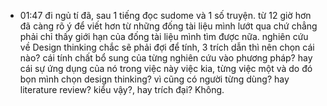 - 01:47 đi ngủ tí đã, sau 1 tiếng đọc sudome và 1 số truyện. từ 12 giờ hơn đã càng rõ ý để viết hơn từ những đống tài liệu mình lướt qua chứ chẳng phải chỉ thấy giới hạn của đống tài liệu mình tìm được nữa. nghiên cứu về Design thinking chắc sẽ phải đợi để tính, 3 trích dẫn thì nên chọn cái nào? cái tính chất bổ sung của từng nghiên cứu vào phương pháp? hay cái sự ứng dụng của nó trong việc này việc kia, từng việc một và do đó bọn mình chọn design thinking? vì cũng có người từng dùng? hay literature review? kiểu vậy?, hay trích đại? Không.